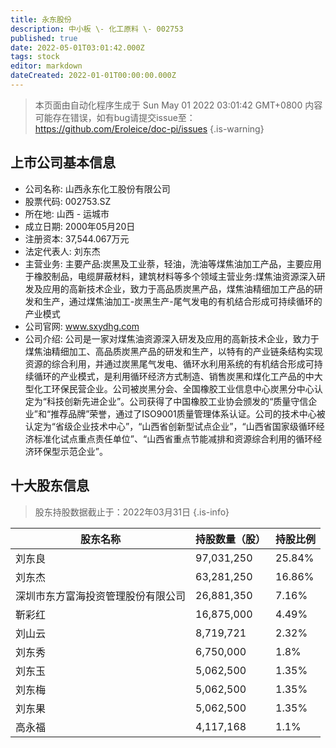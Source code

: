 ```yaml
---
title: 永东股份
description: 中小板 \- 化工原料 \- 002753
published: true
date: 2022-05-01T03:01:42.000Z
tags: stock
editor: markdown
dateCreated: 2022-01-01T00:00:00.000Z
---
```


> 本页面由自动化程序生成于 Sun May 01 2022 03:01:42 GMT+0800
> 内容可能存在错误，如有bug请提交issue至：https://github.com/Eroleice/doc-pi/issues
{.is-warning}

## 上市公司基本信息
- 公司名称: 山西永东化工股份有限公司
- 股票代码: 002753.SZ
- 所在地: 山西 - 运城市
- 成立日期: 2000年05月20日
- 注册资本: 37,544.067万元
- 法定代表人: 刘东杰
- 主营业务: 主要产品:炭黑及工业萘，轻油，洗油等煤焦油加工产品，主要应用于橡胶制品，电缆屏蔽材料，建筑材料等多个领域主营业务:煤焦油资源深入研发及应用的高新技术企业，致力于高品质炭黑产品，煤焦油精细加工产品的研发和生产，通过煤焦油加工-炭黑生产-尾气发电的有机结合形成可持续循环的产业模式
- 公司官网: www.sxydhg.com
- 公司介绍: 公司是一家对煤焦油资源深入研发及应用的高新技术企业，致力于煤焦油精细加工、高品质炭黑产品的研发和生产，以特有的产业链条结构实现资源的综合利用，并通过炭黑尾气发电、循环水利用系统的有机结合形成可持续循环的产业模式，是利用循环经济方式制造、销售炭黑和煤化工产品的中大型化工环保民营企业。公司被炭黑分会、全国橡胶工业信息中心炭黑分中心认定为“科技创新先进企业”。公司获得了中国橡胶工业协会颁发的“质量守信企业”和“推荐品牌”荣誉，通过了ISO9001质量管理体系认证。公司的技术中心被认定为“省级企业技术中心”，“山西省创新型试点企业”，“山西省国家级循环经济标准化试点重点责任单位”、“山西省重点节能减排和资源综合利用的循环经济环保型示范企业”。


## 十大股东信息
> 股东持股数据截止于：2022年03月31日
{.is-info}

| 股东名称 | 持股数量（股） | 持股比例 |
| --- | --- | --- |
| 刘东良 | 97,031,250 | 25.84% |
| 刘东杰 | 63,281,250 | 16.86% |
| 深圳市东方富海投资管理股份有限公司 | 26,881,350 | 7.16% |
| 靳彩红 | 16,875,000 | 4.49% |
| 刘山云 | 8,719,721 | 2.32% |
| 刘东秀 | 6,750,000 | 1.8% |
| 刘东玉 | 5,062,500 | 1.35% |
| 刘东梅 | 5,062,500 | 1.35% |
| 刘东果 | 5,062,500 | 1.35% |
| 高永福 | 4,117,168 | 1.1% |




